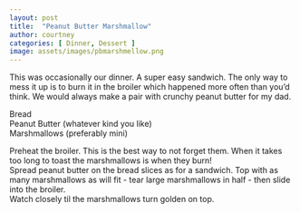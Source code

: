 ```yaml
---
layout: post
title:  "Peanut Butter Marshmallow"
author: courtney
categories: [ Dinner, Dessert ]
image: assets/images/pbmarshmellow.png
---
```

This was occasionally our dinner. A super easy sandwich. The only way to mess it up is to burn it in the broiler which happened more often than you’d think. We would always make a pair with crunchy peanut butter for my dad. 

Bread  
Peanut Butter (whatever kind you like)  
Marshmallows (preferably mini)  

Preheat the broiler. This is the best way to not forget them. When it takes too long to toast the marshmallows is when they burn!  
Spread peanut butter on the bread slices as for a sandwich. Top with as many marshmallows as will fit - tear large marshmallows in half - then slide into the broiler.  
Watch closely til the marshmallows turn golden on top.